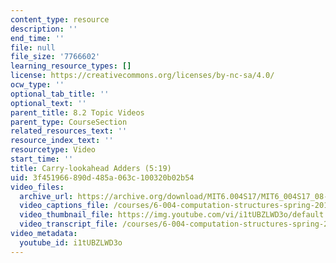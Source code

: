 ```yaml
---
content_type: resource
description: ''
end_time: ''
file: null
file_size: '7766602'
learning_resource_types: []
license: https://creativecommons.org/licenses/by-nc-sa/4.0/
ocw_type: ''
optional_tab_title: ''
optional_text: ''
parent_title: 8.2 Topic Videos
parent_type: CourseSection
related_resources_text: ''
resource_index_text: ''
resourcetype: Video
start_time: ''
title: Carry-lookahead Adders (5:19)
uid: 3f451966-890d-485a-063c-100320b02b54
video_files:
  archive_url: https://archive.org/download/MIT6.004S17/MIT6_004S17_08-02-03_300k.mp4
  video_captions_file: /courses/6-004-computation-structures-spring-2017/2027d92f5f03518492c8a3b8a2d4fc19_i1tUBZLWD3o.vtt
  video_thumbnail_file: https://img.youtube.com/vi/i1tUBZLWD3o/default.jpg
  video_transcript_file: /courses/6-004-computation-structures-spring-2017/5ce748b04db04e59c66ac2c32c7b95f9_i1tUBZLWD3o.pdf
video_metadata:
  youtube_id: i1tUBZLWD3o
---
```

